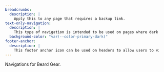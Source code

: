 ```yaml
---
breadcrumbs:
  description: |
    Apply this to any page that requires a backup link.
text-only-navigation:
  description: |
    This type of navigation is intended to be used on pages where dark headers, or images are being used.
  background-color: "var(--color-primary-dark)"
footer-anchor:
  description: |
    This footer anchor icon can be used on headers to allow users to view the navigation on smaller screens at a touch.
---
```

Navigations for Beard Gear.
